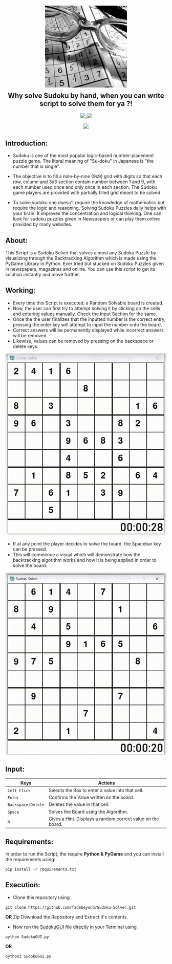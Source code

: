 <p align="center">
  <img src="https://github.com/fadebeyond/Sudoku-Solver/blob/main/assets/thumbnail.png" width="256" height="256">
  <h2 align="center" style="margin-top: -4px !important;">Why solve Sudoku by hand, when you can write script to solve them for ya ?!</h2>
  <p align="center">
    <a href="https://github.com/fadebeyond/Sudoku-Solver/blob/master/LICENSE">
      <img src="https://img.shields.io/badge/license-MIT-informational">
    </a>
    <a href="https://www.python.org/">
    	<img src="https://img.shields.io/badge/python-v3.8-informational">
    </a>
  </p>
</p>
<p align="center">
	<img src="http://ForTheBadge.com/images/badges/made-with-python.svg">
</p>

## Introduction:

- Sudoku is one of the most popular logic-based number-placement puzzle game. The literal meaning of "Su-doku" in Japanese is "the number that is single".

- The objective is to fill a nine-by-nine (9x9) grid with digits so that each row, column and 3x3 section contain number between 1 and 9, with each number used once and only once in each section. The Sudoku game players are provided with partially filled grid meant to be solved.

- To solve sudoku one doesn't require the knowledge of mathematics but require the logic and reasoning. Solving Sudoku Puzzles daily helps with your brain. It improves the concentration and logical thinking. One can look for sudoku puzzles given in Newspapers or can play them online provided by many websites.

## About:

This Script is a Sudoku Solver that solves almost any Sudoku Puzzle by visualizing through the Backtracking Algorithm which is made using the PyGame Library in Python. Ever tried but stucked on Sudoku Puzzles given in newspapers, magazines and online. You can use this script to get its solution instantly and move further.

## Working:

- Every time this Script is executed, a Random Solvable board is created.
- Now, the user can first try to attempt solving it by clicking on the cells and entering values manually. Check the Input Section for the same.
- Once the the user finalizes that the inputted number is the correct entry, pressing the enter key will attempt to input the number onto the board.
- Correct answers will be permanently displayed while incorrect answers will be removed.
- Likewise, values can be removed by pressing on the backspace or delete keys.

<p align="center">
	<img src="https://github.com/fadebeyond/Sudoku-Solver/blob/master/assets/Entering%20Values.gif">
</p>

- If at any point the player decides to solve the board, the Spacebar key can be pressed.
- This will commence a visual which will demonstrate how the backtracking algorithm works and how it is being applied in order to solve the board.

<p align="center">
	<img src="https://github.com/fadebeyond/Sudoku-Solver/blob/master/assets/Visualizer.gif">
</p>

## Input:

| Keys               | Actions                                                     |
| ------------------ | ----------------------------------------------------------- |
| `Left Click`       | Selects the Box to enter a value into that cell.            |
| `Enter`            | Confirms the Value written on the board.                    |
| `Backspace/Delete` | Deletes the value in that cell.                             |
| `Space`            | Solves the Board using the Algorithm.                       |
| `h`                | Gives a Hint. Displays a random correct value on the board. |

## Requirements:

In order to run the Script, the require **Python & PyGame** and you can install the requirements using:

```
pip install -r requirements.txt
```

## Execution:

- Clone this repository using

```
git clone https://github.com/fadebeyond/Sudoku-Solver.git
```

**OR**
Zip Download the Repository and Extract it's contents.

- Now run the [SudokuGUI](https://github.com/fadebeyond/Sudoku-Solver/blob/master/SudokuGUI.py) file directly in your Terminal using

```
python SudokuGUI.py
```

**OR**

```
python3 SudokuGUI.py
```
